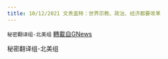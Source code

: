 ```yaml
---
title: 10/12/2021 文贵盖特：世界宗教、政治、经济都要改革
---
```

`秘密翻译组-北美组` [轉載自GNews](https://gnews.org/zh-hans/1590303/)

秘密翻译组-北美组
